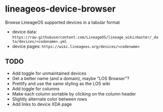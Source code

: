 # lineageos-device-browser
Browse LineageOS supported devices in a tabular format

- device data: `https://raw.githubusercontent.com/LineageOS/lineage_wiki/master/_data/devices/<codename>.yml`
- device pages: `https://wiki.lineageos.org/devices/<codename>`

## TODO
- Add toggle for unmaintained devices
- Get a better name (and a domain), maybe "LOS Browser"?
- Prettify and use the same styling as the LOS wiki
- Add toggle for columns
- Make each column sortable by clicking on the column header
- Slightly alternate color between rows
- Add links to device XDA page
